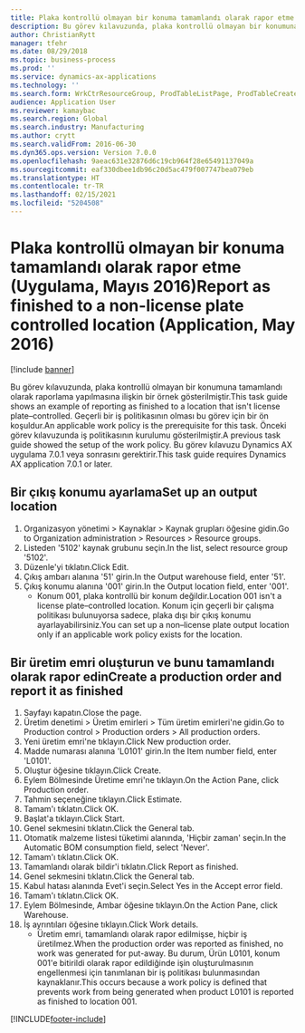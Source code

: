 ```yaml
---
title: Plaka kontrollü olmayan bir konuma tamamlandı olarak rapor etme (Uygulama, Mayıs 2016)
description: Bu görev kılavuzunda, plaka kontrollü olmayan bir konumuna tamamlandı olarak raporlama yapılmasına ilişkin bir örnek gösterilmiştir.
author: ChristianRytt
manager: tfehr
ms.date: 08/29/2018
ms.topic: business-process
ms.prod: ''
ms.service: dynamics-ax-applications
ms.technology: ''
ms.search.form: WrkCtrResourceGroup, ProdTableListPage, ProdTableCreate, InventItemIdLookupPurchase, ProdParmCostEstimation, ProdParmStartUp, ProdParmReportFinished, WHSWorkTable
audience: Application User
ms.reviewer: kamaybac
ms.search.region: Global
ms.search.industry: Manufacturing
ms.author: crytt
ms.search.validFrom: 2016-06-30
ms.dyn365.ops.version: Version 7.0.0
ms.openlocfilehash: 9aeac631e32876d6c19cb964f28e65491137049a
ms.sourcegitcommit: eaf330dbee1db96c20d5ac479f007747bea079eb
ms.translationtype: HT
ms.contentlocale: tr-TR
ms.lasthandoff: 02/15/2021
ms.locfileid: "5204508"
---
```

# <a name="report-as-finished-to-a-non-license-plate-controlled-location--application-may-2016"></a><span data-ttu-id="11758-103">Plaka kontrollü olmayan bir konuma tamamlandı olarak rapor etme (Uygulama, Mayıs 2016)</span><span class="sxs-lookup"><span data-stu-id="11758-103">Report as finished to a non-license plate controlled location  (Application, May 2016)</span></span>

[!include [banner](../../includes/banner.md)]

<span data-ttu-id="11758-104">Bu görev kılavuzunda, plaka kontrollü olmayan bir konumuna tamamlandı olarak raporlama yapılmasına ilişkin bir örnek gösterilmiştir.</span><span class="sxs-lookup"><span data-stu-id="11758-104">This task guide shows an example of reporting as finished to a location that isn't license plate–controlled.</span></span> <span data-ttu-id="11758-105">Geçerli bir iş politikasının olması bu görev için bir ön koşuldur.</span><span class="sxs-lookup"><span data-stu-id="11758-105">An applicable work policy is the prerequisite for this task.</span></span> <span data-ttu-id="11758-106">Önceki görev kılavuzunda iş politikasının kurulumu gösterilmiştir.</span><span class="sxs-lookup"><span data-stu-id="11758-106">A previous task guide showed the setup of the work policy.</span></span> <span data-ttu-id="11758-107">Bu görev kılavuzu Dynamics AX uygulama 7.0.1 veya sonrasını gerektirir.</span><span class="sxs-lookup"><span data-stu-id="11758-107">This task guide requires Dynamics AX application 7.0.1 or later.</span></span>




## <a name="set-up-an-output-location"></a><span data-ttu-id="11758-108">Bir çıkış konumu ayarlama</span><span class="sxs-lookup"><span data-stu-id="11758-108">Set up an output location</span></span>
1. <span data-ttu-id="11758-109">Organizasyon yönetimi > Kaynaklar > Kaynak grupları öğesine gidin.</span><span class="sxs-lookup"><span data-stu-id="11758-109">Go to Organization administration > Resources > Resource groups.</span></span>
2. <span data-ttu-id="11758-110">Listeden '5102' kaynak grubunu seçin.</span><span class="sxs-lookup"><span data-stu-id="11758-110">In the list, select resource group '5102'.</span></span>
3. <span data-ttu-id="11758-111">Düzenle'yi tıklatın.</span><span class="sxs-lookup"><span data-stu-id="11758-111">Click Edit.</span></span>
4. <span data-ttu-id="11758-112">Çıkış ambarı alanına '51' girin.</span><span class="sxs-lookup"><span data-stu-id="11758-112">In the Output warehouse field, enter '51'.</span></span>
5. <span data-ttu-id="11758-113">Çıkış konumu alanına '001' girin.</span><span class="sxs-lookup"><span data-stu-id="11758-113">In the Output location field, enter '001'.</span></span>
    * <span data-ttu-id="11758-114">Konum 001, plaka kontrollü bir konum değildir.</span><span class="sxs-lookup"><span data-stu-id="11758-114">Location 001 isn't a license plate–controlled location.</span></span> <span data-ttu-id="11758-115">Konum için geçerli bir çalışma politikası bulunuyorsa sadece, plaka dışı bir çıkış konumu ayarlayabilirsiniz.</span><span class="sxs-lookup"><span data-stu-id="11758-115">You can set up a non–license plate output location only if an applicable work policy exists for the location.</span></span>  

## <a name="create-a-production-order-and-report-it-as-finished"></a><span data-ttu-id="11758-116">Bir üretim emri oluşturun ve bunu tamamlandı olarak rapor edin</span><span class="sxs-lookup"><span data-stu-id="11758-116">Create a production order and report it as finished</span></span>
1. <span data-ttu-id="11758-117">Sayfayı kapatın.</span><span class="sxs-lookup"><span data-stu-id="11758-117">Close the page.</span></span>
2. <span data-ttu-id="11758-118">Üretim denetimi > Üretim emirleri > Tüm üretim emirleri'ne gidin.</span><span class="sxs-lookup"><span data-stu-id="11758-118">Go to Production control > Production orders > All production orders.</span></span>
3. <span data-ttu-id="11758-119">Yeni üretim emri'ne tıklayın.</span><span class="sxs-lookup"><span data-stu-id="11758-119">Click New production order.</span></span>
4. <span data-ttu-id="11758-120">Madde numarası alanına 'L0101' girin.</span><span class="sxs-lookup"><span data-stu-id="11758-120">In the Item number field, enter 'L0101'.</span></span>
5. <span data-ttu-id="11758-121">Oluştur öğesine tıklayın.</span><span class="sxs-lookup"><span data-stu-id="11758-121">Click Create.</span></span>
6. <span data-ttu-id="11758-122">Eylem Bölmesinde Üretime emri'ne tıklayın.</span><span class="sxs-lookup"><span data-stu-id="11758-122">On the Action Pane, click Production order.</span></span>
7. <span data-ttu-id="11758-123">Tahmin seçeneğine tıklayın.</span><span class="sxs-lookup"><span data-stu-id="11758-123">Click Estimate.</span></span>
8. <span data-ttu-id="11758-124">Tamam'ı tıklatın.</span><span class="sxs-lookup"><span data-stu-id="11758-124">Click OK.</span></span>
9. <span data-ttu-id="11758-125">Başlat'a tıklayın.</span><span class="sxs-lookup"><span data-stu-id="11758-125">Click Start.</span></span>
10. <span data-ttu-id="11758-126">Genel sekmesini tıklatın.</span><span class="sxs-lookup"><span data-stu-id="11758-126">Click the General tab.</span></span>
11. <span data-ttu-id="11758-127">Otomatik malzeme listesi tüketimi alanında, 'Hiçbir zaman' seçin.</span><span class="sxs-lookup"><span data-stu-id="11758-127">In the Automatic BOM consumption field, select 'Never'.</span></span>
12. <span data-ttu-id="11758-128">Tamam'ı tıklatın.</span><span class="sxs-lookup"><span data-stu-id="11758-128">Click OK.</span></span>
13. <span data-ttu-id="11758-129">Tamamlandı olarak bildir'i tıklatın.</span><span class="sxs-lookup"><span data-stu-id="11758-129">Click Report as finished.</span></span>
14. <span data-ttu-id="11758-130">Genel sekmesini tıklatın.</span><span class="sxs-lookup"><span data-stu-id="11758-130">Click the General tab.</span></span>
15. <span data-ttu-id="11758-131">Kabul hatası alanında Evet'i seçin.</span><span class="sxs-lookup"><span data-stu-id="11758-131">Select Yes in the Accept error field.</span></span>
16. <span data-ttu-id="11758-132">Tamam'ı tıklatın.</span><span class="sxs-lookup"><span data-stu-id="11758-132">Click OK.</span></span>
17. <span data-ttu-id="11758-133">Eylem Bölmesinde, Ambar öğesine tıklayın.</span><span class="sxs-lookup"><span data-stu-id="11758-133">On the Action Pane, click Warehouse.</span></span>
18. <span data-ttu-id="11758-134">İş ayrıntıları öğesine tıklayın.</span><span class="sxs-lookup"><span data-stu-id="11758-134">Click Work details.</span></span>
    * <span data-ttu-id="11758-135">Üretim emri, tamamlandı olarak rapor edilmişse, hiçbir iş üretilmez.</span><span class="sxs-lookup"><span data-stu-id="11758-135">When the production order was reported as finished, no work was generated for put-away.</span></span> <span data-ttu-id="11758-136">Bu durum, Ürün L0101, konum 001'e bitirildi olarak rapor edildiğinde işin oluşturulmasının engellenmesi için tanımlanan bir iş politikası bulunmasından kaynaklanır.</span><span class="sxs-lookup"><span data-stu-id="11758-136">This occurs because a work policy is defined that prevents work from being generated when product L0101 is reported as finished to location 001.</span></span>  



[!INCLUDE[footer-include](../../../includes/footer-banner.md)]